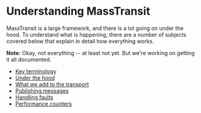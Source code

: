 # Understanding MassTransit

MassTransit is a large framework, and there is a lot going on under the hood. To understand what is happening,
there are a number of subjects covered below that explain in detail how everything works.

<div class="alert alert-info">
<b>Note:</b>
Okay, not everything -- at least not yet. But we're working on getting it all documented.
</div>

* [Key terminology](key-ideas.md)
* [Under the hood](under-the-hood.md)
* [What we add to the transport](additions-to-transport.md)
* [Publishing messages](publishing.md)
* [Handling faults](faults.md)
* [Performance counters](perfcounters.md)
